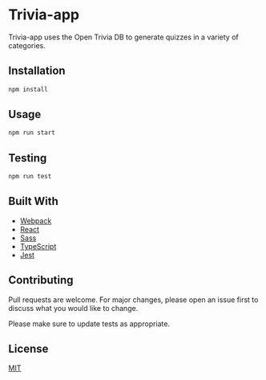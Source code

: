 # Trivia-app

Trivia-app uses the Open Trivia DB to generate quizzes in a variety of categories.

## Installation

```bash
npm install
```

## Usage

```python
npm run start
```

## Testing

```python
npm run test
```

## Built With

- [Webpack](https://webpack.js.org/)
- [React](https://reactjs.org/)
- [Sass](https://sass-lang.com/)
- [TypeScript](https://www.typescriptlang.org/)
- [Jest](https://jestjs.io/)

## Contributing
Pull requests are welcome. For major changes, please open an issue first to discuss what you would like to change.

Please make sure to update tests as appropriate.

## License
[MIT](https://choosealicense.com/licenses/mit/)
